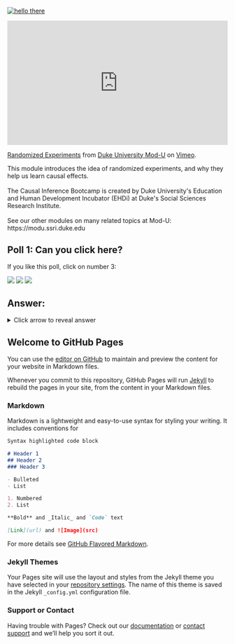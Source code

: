 [![hello there](https://res.cloudinary.com/marcomontalbano/image/upload/v1595964721/video_to_markdown/images/vimeo--198212082-c05b58ac6eb4c4700831b2b3070cd403.jpg)](https://vimeo.com/198212082 "hello there")

<div style="padding:56.25% 0 0 0;position:relative;"><iframe src="https://player.vimeo.com/video/198212082" style="position:absolute;top:0;left:0;width:100%;height:100%;" frameborder="0" allow="autoplay; fullscreen" allowfullscreen></iframe></div><script src="https://player.vimeo.com/api/player.js"></script>
<p><a href="https://vimeo.com/198212082">Randomized Experiments</a> from <a href="https://vimeo.com/modu">Duke University Mod-U</a> on <a href="https://vimeo.com">Vimeo</a>.</p>
<p>This module introduces the idea of randomized experiments, and why they help us learn causal effects.<br />
<br />
The Causal Inference Bootcamp is created by Duke University&#039;s Education and Human Development Incubator (EHDi) at Duke&#039;s Social Sciences Research Institute.  <br />
<br />
See our other modules on many related topics at Mod-U: https://modu.ssri.duke.edu</p>


## Poll 1: Can you click here?

If you like this poll, click on number 3:

[![](https://api.gh-polls.com/poll/01EEBDDQ7WSQDC2JHHAAFAY8T5/Option%201)](https://api.gh-polls.com/poll/01EEBDDQ7WSQDC2JHHAAFAY8T5/Option%201/vote)
[![](https://api.gh-polls.com/poll/01EEBDDQ7WSQDC2JHHAAFAY8T5/Option%202)](https://api.gh-polls.com/poll/01EEBDDQ7WSQDC2JHHAAFAY8T5/Option%202/vote)
[![](https://api.gh-polls.com/poll/01EEBDDQ7WSQDC2JHHAAFAY8T5/option%203)](https://api.gh-polls.com/poll/01EEBDDQ7WSQDC2JHHAAFAY8T5/option%203/vote)

## Answer:

<details><summary>Click arrow to reveal answer</summary>
<p>

It's 3, yep, nice job.

</p>
</details>




## Welcome to GitHub Pages

You can use the [editor on GitHub](https://github.com/speckart/speckart.github.io/edit/master/index.md) to maintain and preview the content for your website in Markdown files.

Whenever you commit to this repository, GitHub Pages will run [Jekyll](https://jekyllrb.com/) to rebuild the pages in your site, from the content in your Markdown files.

### Markdown

Markdown is a lightweight and easy-to-use syntax for styling your writing. It includes conventions for

```markdown
Syntax highlighted code block

# Header 1
## Header 2
### Header 3

- Bulleted
- List

1. Numbered
2. List

**Bold** and _Italic_ and `Code` text

[Link](url) and ![Image](src)
```

For more details see [GitHub Flavored Markdown](https://guides.github.com/features/mastering-markdown/).

### Jekyll Themes

Your Pages site will use the layout and styles from the Jekyll theme you have selected in your [repository settings](https://github.com/speckart/speckart.github.io/settings). The name of this theme is saved in the Jekyll `_config.yml` configuration file.

### Support or Contact

Having trouble with Pages? Check out our [documentation](https://help.github.com/categories/github-pages-basics/) or [contact support](https://github.com/contact) and we’ll help you sort it out.
